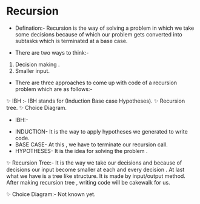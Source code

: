 # Recursion 

- <div class = "text-red"> </div> Defination:- Recursion is the way of solving a problem in which we take some decisions because of which our problem gets converted into subtasks which is terminated at a base case.

- There are two ways to think:-
1. Decision making .
2. Smaller input.

+ There are three approaches to come up with code of a recursion problem which are as follows:-

✨ IBH :- IBH stands for (Induction Base case Hypotheses).
✨ Recursion tree.
✨ Choice Diagram.

- IBH:-

* INDUCTION- It is the way to apply hypotheses we generated to write code.
* BASE CASE- At this , we have to terminate our recursion call.
* HYPOTHESES- It is the idea for solving the problem .

✨ Recursion Tree:- It is the way we take our decisions and because of decisions our input become smaller at each and every decision . At last what we have is a tree like structure. It is made by input/output method.
After making recursion tree , writing code will be cakewalk for us.

✨ Choice Diagram:- Not known yet.
